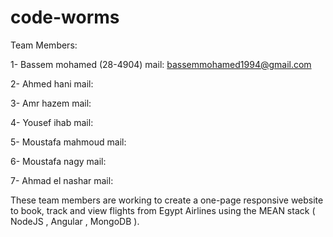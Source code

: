 # code-worms

Team Members:

1- Bassem mohamed (28-4904)
  mail: bassemmohamed1994@gmail.com
  
2- Ahmed hani
  mail: 
  
3- Amr hazem
  mail:
  
4- Yousef ihab
  mail:
  
5- Moustafa mahmoud
  mail:
  
6- Moustafa nagy
  mail:
  
7- Ahmad el nashar
  mail: 

These team members are working to create a one-page responsive website to book, track and view flights from Egypt Airlines using the MEAN stack ( NodeJS , Angular , MongoDB ).
